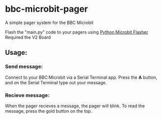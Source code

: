 # bbc-microbit-pager
A simple pager system for the BBC Microbit

Flash the "main.py" code to your pagers using [Python Microbit Flasher](python.microbit.org)
Required the V2 Board


## Usage:
### Send message:
Connect to your BBC:Microbit via a Serial Terminal app.
Press the **A** button, and on the Serial Terminal type out your message.

### Recieve message:
When the pager recieves a message, the pager will blink. To read the message, press the gold button on the top.
